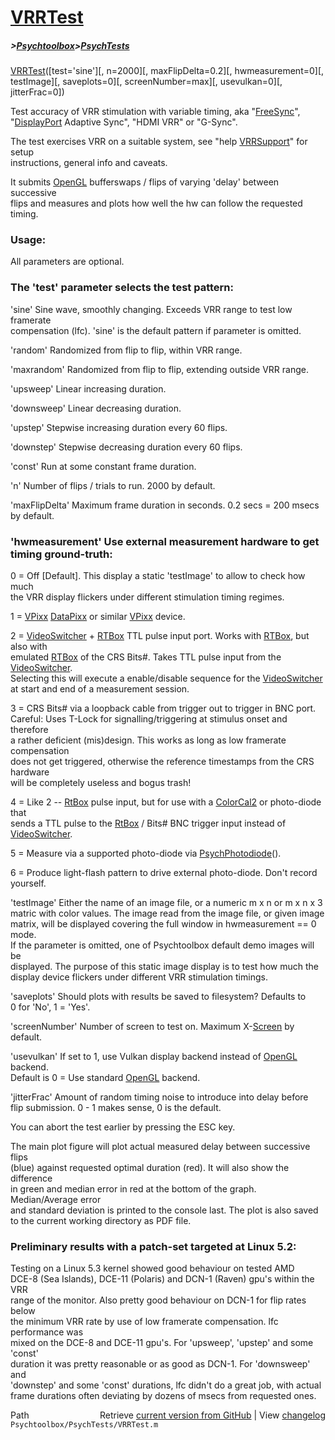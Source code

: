 # [VRRTest](VRRTest)
##### >[Psychtoolbox](Psychtoolbox)>[PsychTests](PsychTests)

[VRRTest](VRRTest)([test='sine'][, n=2000][, maxFlipDelta=0.2][, hwmeasurement=0][, testImage][, saveplots=0][, screenNumber=max][, usevulkan=0][, jitterFrac=0])  
  
Test accuracy of VRR stimulation with variable timing, aka "[FreeSync](FreeSync)",  
"[DisplayPort](DisplayPort) Adaptive Sync", "HDMI VRR" or "G-Sync".  
  
The test exercises VRR on a suitable system, see "help [VRRSupport](VRRSupport)" for setup  
instructions, general info and caveats.  
  
It submits [OpenGL](OpenGL) bufferswaps / flips of varying 'delay' between successive  
flips and measures and plots how well the hw can follow the requested timing.  
  
### Usage:  
  
All parameters are optional.  
  
### The 'test' parameter selects the test pattern:  
  
'sine'      Sine wave, smoothly changing. Exceeds VRR range to test low framerate  
            compensation (lfc). 'sine' is the default pattern if parameter is omitted.  
  
'random'    Randomized from flip to flip, within VRR range.  
  
'maxrandom' Randomized from flip to flip, extending outside VRR range.  
  
'upsweep'   Linear increasing duration.  
  
'downsweep' Linear decreasing duration.  
  
'upstep'    Stepwise increasing duration every 60 flips.  
  
'downstep'  Stepwise decreasing duration every 60 flips.  
  
'const'     Run at some constant frame duration.  
  
  
'n' Number of flips / trials to run. 2000 by default.  
  
  
'maxFlipDelta' Maximum frame duration in seconds. 0.2 secs = 200 msecs by default.  
  
  
### 'hwmeasurement' Use external measurement hardware to get timing ground-truth:  
  
0 = Off [Default]. This display a static 'testImage' to allow to check how much  
    the VRR display flickers under different stimulation timing regimes.  
  
1 = [VPixx](VPixx) [DataPixx](DataPixx) or similar [VPixx](VPixx) device.  
  
2 = [VideoSwitcher](VideoSwitcher) + [RTBox](RTBox) TTL pulse input port. Works with [RTBox](RTBox), but also with  
    emulated [RTBox](RTBox) of the CRS Bits\#. Takes TTL pulse input from the [VideoSwitcher](VideoSwitcher).  
    Selecting this will execute a enable/disable sequence for the [VideoSwitcher](VideoSwitcher)  
    at start and end of a measurement session.  
  
3 = CRS Bits\# via a loopback cable from trigger out to trigger in BNC port.  
    Careful: Uses T-Lock for signalling/triggering at stimulus onset and therefore  
    a rather deficient (mis)design. This works as long as low framerate compensation  
    does not get triggered, otherwise the reference timestamps from the CRS hardware  
    will be completely useless and bogus trash!  
  
4 = Like 2 -- [RtBox](RtBox) pulse input, but for use with a [ColorCal2](ColorCal2) or photo-diode that  
    sends a TTL pulse to the [RtBox](RtBox) / Bits\# BNC trigger input instead of [VideoSwitcher](VideoSwitcher).  
  
5 = Measure via a supported photo-diode via [PsychPhotodiode](PsychPhotodiode)().  
  
6 = Produce light-flash pattern to drive external photo-diode. Don't record yourself.  
  
  
'testImage' Either the name of an image file, or a numeric m x n or m x n x 3  
matric with color values. The image read from the image file, or given image  
matrix, will be displayed covering the full window in hwmeasurement == 0 mode.  
If the parameter is omitted, one of Psychtoolbox default demo images will be  
displayed. The purpose of this static image display is to test how much the  
display device flickers under different VRR stimulation timings.  
  
  
'saveplots' Should plots with results be saved to filesystem? Defaults to  
0 for 'No', 1 = 'Yes'.  
  
  
'screenNumber' Number of screen to test on. Maximum X-[Screen](Screen) by default.  
  
  
'usevulkan' If set to 1, use Vulkan display backend instead of [OpenGL](OpenGL) backend.  
Default is 0 = Use standard [OpenGL](OpenGL) backend.  
  
'jitterFrac' Amount of random timing noise to introduce into delay before  
flip submission. 0 - 1 makes sense, 0 is the default.  
  
You can abort the test earlier by pressing the ESC key.  
  
The main plot figure will plot actual measured delay between successive flips  
(blue) against requested optimal duration (red). It will also show the difference  
in green and median error in red at the bottom of the graph. Median/Average error  
and standard deviation is printed to the console last. The plot is also saved  
to the current working directory as PDF file.  
  
  
### Preliminary results with a patch-set targeted at Linux 5.2:  
  
Testing on a Linux 5.3 kernel showed good behaviour on tested AMD  
DCE-8 (Sea Islands), DCE-11 (Polaris) and DCN-1 (Raven) gpu's within the VRR  
range of the monitor. Also pretty good behaviour on DCN-1 for flip rates below  
the minimum VRR rate by use of low framerate compensation. lfc performance was  
mixed on the DCE-8 and DCE-11 gpu's. For 'upsweep', 'upstep' and some 'const'  
duration it was pretty reasonable or as good as DCN-1. For 'downsweep' and  
'downstep' and some 'const' durations, lfc didn't do a great job, with actual  
frame durations often deviating by dozens of msecs from requested ones.  
  




<div class="code_header" style="text-align:right;">
  <span style="float:left;">Path&nbsp;&nbsp;</span> <span class="counter">Retrieve <a href=
  "https://raw.github.com/Psychtoolbox-3/Psychtoolbox-3/beta/Psychtoolbox/PsychTests/VRRTest.m">current version from GitHub</a> | View <a href=
  "https://github.com/Psychtoolbox-3/Psychtoolbox-3/commits/beta/Psychtoolbox/PsychTests/VRRTest.m">changelog</a></span>
</div>
<div class="code">
  <code>Psychtoolbox/PsychTests/VRRTest.m</code>
</div>

